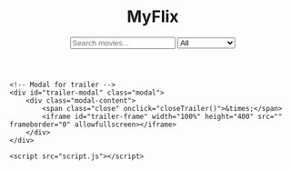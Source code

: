 <!DOCTYPE html>
<html lang="en">
<head>
    <meta charset="UTF-8">
    <meta name="viewport" content="width=device-width, initial-scale=1.0">
    <title>MyFlix</title>
    <link rel="stylesheet" href="style.css">
</head>
<body>
    <header>
        <h1>MyFlix</h1>
        <div class="controls">
            <input type="text" id="search-bar" placeholder="Search movies...">
            <select id="category-filter">
                <option value="All">All</option>
                <option value="Action">Action</option>
                <option value="Sci-Fi">Sci-Fi</option>
                <option value="Drama">Drama</option>
                <option value="Comedy">Comedy</option>
                <option value="Horror">Horror</option>
                <option value="Documentary">Documentary</option>
            </select>
        </div>
    </header>
    <main id="movies-container"></main>

    <!-- Modal for trailer -->
    <div id="trailer-modal" class="modal">
        <div class="modal-content">
            <span class="close" onclick="closeTrailer()">&times;</span>
            <iframe id="trailer-frame" width="100%" height="400" src="" frameborder="0" allowfullscreen></iframe>
        </div>
    </div>

    <script src="script.js"></script>
</body>
</html>
